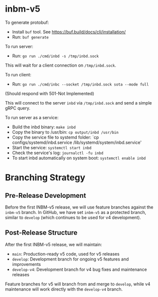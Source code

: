 # inbm-v5

To generate protobuf:

* Install `buf` tool. See https://buf.build/docs/cli/installation/
* Run: `buf generate`

To run server:

* Run: `go run ./cmd/inbd -s /tmp/inbd.sock`

This will wait for a client connection on `/tmp/inbd.sock`.

To run client:

* Run: `go run ./cmd/inbc --socket /tmp/inbd.sock sota --mode full`

(Should respond with 501-Not Implemented)

This will connect to the server `inbd` via `/tmp/inbd.sock` and send a simple gRPC query.

To run server as a service:
* Build the inbd binary: `make inbd`
* Copy the binary to /usr/bin: `cp output/inbd /usr/bin`
* Copy the service file to systemd folder: `cp configs/systemd/inbd.service /lib/systemd/system/inbd.service'
* Start the service: `systemctl start inbd`
* Check the service's log: `journalctl -fu inbd`
* To start inbd automatically on system boot: `systemctl enable inbd`

# Branching Strategy

## Pre-Release Development
Before the first INBM-v5 release, we will use feature branches against the `inbm-v5` branch. In GitHub, we have set `inbm-v5` as a protected branch, similar to `develop` (which continues to be used for v4 development).

## Post-Release Structure
After the first INBM-v5 release, we will maintain:

- `main`: Production-ready v5 code, used for v5 releases
- `develop`: Development branch for ongoing v5 features and improvements
- `develop-v4`: Development branch for v4 bug fixes and maintenance releases

Feature branches for v5 will branch from and merge to `develop`, while v4 maintenance will work directly with the `develop-v4` branch.
